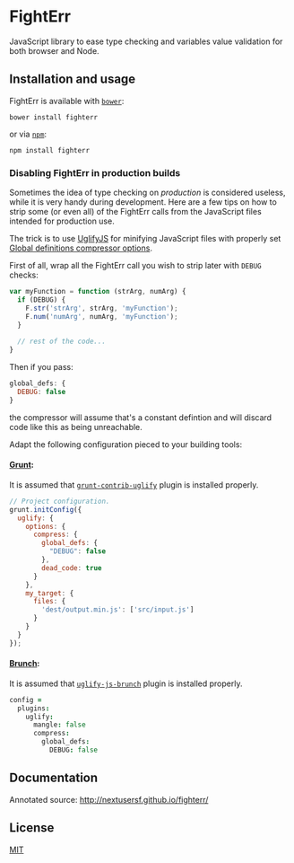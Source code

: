 FightErr
========

JavaScript library to ease type checking and variables value validation for both browser and Node.

Installation and usage
----------------------

FightErr is available with [`bower`](http://bower.io/):

    bower install fighterr

or via [`npm`](https://npmjs.org/):

    npm install fighterr

### Disabling FightErr in production builds

Sometimes the idea of type checking on _production_ is considered useless, while it is very handy during development.
Here are a few tips on how to strip some (or even all) of the FightErr calls from the JavaScript files intended for
production use.

The trick is to use [UglifyJS](http://lisperator.net/uglifyjs/) for minifying JavaScript files with properly set
[Global definitions compressor options](http://lisperator.net/uglifyjs/compress#global-defs).

First of all, wrap all the FightErr call you wish to strip later with `DEBUG` checks:

```javascript
var myFunction = function (strArg, numArg) {
  if (DEBUG) {
    F.str('strArg', strArg, 'myFunction');
    F.num('numArg', numArg, 'myFunction');
  }
  
  // rest of the code...
}
```

Then if you pass:
```javascript
global_defs: {
  DEBUG: false
}
```
the compressor will assume that's a constant defintion and will discard code like this as being unreachable.

Adapt the following configuration pieced to your building tools:

#### [Grunt](http://gruntjs.com/):

It is assumed that [`grunt-contrib-uglify`](https://github.com/gruntjs/grunt-contrib-uglify) plugin is installed
properly.

```javascript
// Project configuration.
grunt.initConfig({
  uglify: {
    options: {
      compress: {
        global_defs: {
          "DEBUG": false
        },
        dead_code: true
      }
    },
    my_target: {
      files: {
        'dest/output.min.js': ['src/input.js']
      }
    }
  }
});
```

#### [Brunch](http://brunch.io/):

It is assumed that [`uglify-js-brunch`](https://github.com/brunch/uglify-js-brunch) plugin is installed properly.

```coffeescript
config =
  plugins:
    uglify:
      mangle: false
      compress:
        global_defs: 
          DEBUG: false
```

Documentation
-------------

Annotated source: http://nextusersf.github.io/fighterr/

License
-------

[MIT](https://raw.github.com/NextUserSF/fighterr/master/LICENSE)
